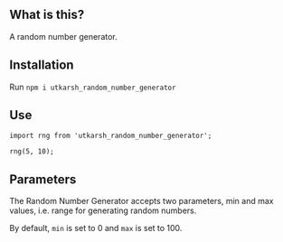## What is this?

A random number generator.

## Installation

Run `npm i utkarsh_random_number_generator`

## Use

```
import rng from 'utkarsh_random_number_generator';

rng(5, 10);
```

## Parameters

The Random Number Generator accepts two parameters, min and max values, i.e. range for generating random numbers.

By default, `min` is set to 0 and `max` is set to 100.